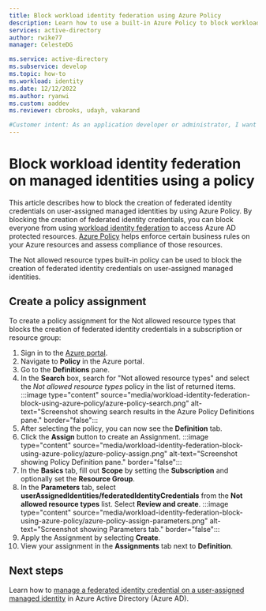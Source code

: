 ```yaml
---
title: Block workload identity federation using Azure Policy
description: Learn how to use a built-in Azure Policy to block workload identity federation on user-assigned managed identities. Govern the use of federated identity credentials on managed identities so that no one can access Azure Active Directory protected resources from external workloads.
services: active-directory
author: rwike77
manager: CelesteDG

ms.service: active-directory
ms.subservice: develop
ms.topic: how-to
ms.workload: identity
ms.date: 12/12/2022
ms.author: ryanwi
ms.custom: aaddev
ms.reviewer: cbrooks, udayh, vakarand

#Customer intent: As an application developer or administrator, I want to block the creation of a federated credential on a managed identity so I can block everyone from using workload identity federation.
---
```


# Block workload identity federation on managed identities using a policy

This article describes how to block the creation of federated identity credentials on user-assigned managed identities by using Azure Policy. By blocking the creation of federated identity credentials, you can block everyone from using [workload identity federation](workload-identity-federation.md) to access Azure AD protected resources. [Azure Policy](../../governance/policy/overview.md) helps enforce certain business rules on your Azure resources and assess compliance of those resources.

The Not allowed resource types built-in policy can be used to block the creation of federated identity credentials on user-assigned managed identities.

## Create a policy assignment

To create a policy assignment for the Not allowed resource types that blocks the creation of federated identity credentials in a subscription or resource group:

1. Sign in to the [Azure portal](https://portal.azure.com).
1. Navigate to **Policy** in the Azure portal.
1. Go to the **Definitions** pane.
1. In the **Search** box, search for "Not allowed resource types" and select the *Not allowed resource types* policy in the list of returned items.
    :::image type="content" source="media/workload-identity-federation-block-using-azure-policy/azure-policy-search.png" alt-text="Screenshot showing search results in the Azure Policy Definitions pane." border="false":::
1. After selecting the policy, you can now see the **Definition** tab.
1. Click the **Assign** button to create an Assignment.
    :::image type="content" source="media/workload-identity-federation-block-using-azure-policy/azure-policy-assign.png" alt-text="Screenshot showing Policy Definition pane." border="false":::
1. In the **Basics** tab, fill out **Scope** by setting the **Subscription** and optionally set the **Resource Group**.
1. In the **Parameters** tab, select **userAssignedIdentities/federatedIdentityCredentials** from the **Not allowed resource types** list.  Select **Review and create**.
    :::image type="content" source="media/workload-identity-federation-block-using-azure-policy/azure-policy-assign-parameters.png" alt-text="Screenshot showing Parameters tab." border="false":::
1. Apply the Assignment by selecting  **Create**.
1. View your assignment in the **Assignments** tab next to **Definition**.

## Next steps

Learn how to [manage a federated identity credential on a user-assigned managed identity](workload-identity-federation-create-trust-user-assigned-managed-identity.md) in Azure Active Directory (Azure AD).